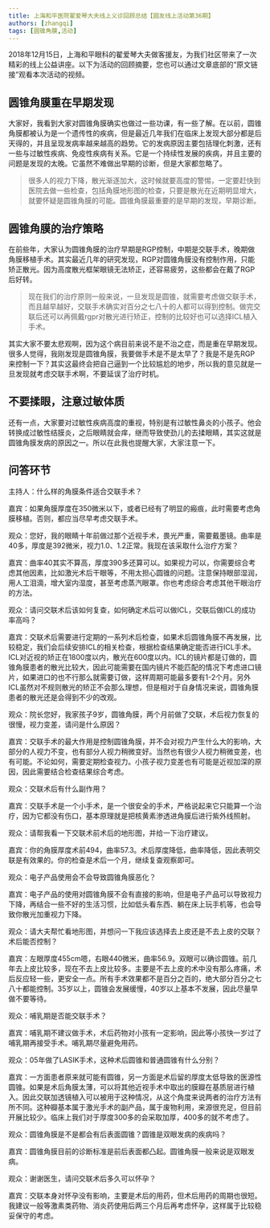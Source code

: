 ```yaml
---
title: 上海和平医院翟爱琴大夫线上义诊回顾总结【圆友线上活动第36期】
authors: [zhangqi]
tags: [圆锥角膜,活动]
---
```


2018年12月15日，上海和平眼科的翟爱琴大夫做客援友，为我们社区带来了一次精彩的线上公益讲座。以下为活动的回顾摘要，您也可以通过文章底部的“原文链接”观看本次活动的视频。

## 圆锥角膜重在早期发现

大家好，我看到大家对圆锥角膜确实也做过一些功课，有一些了解。在以前，圆锥角膜都被认为是一个遗传性的疾病，但是最近几年我们在临床上发现大部分都是后天得的，并且呈现发病率越来越高的趋势。它的发病原因主要包括理化刺激，还有一些与过敏性疾病、免疫性疾病有关系。它是一个持续性发展的疾病，并且主要的问题是发现的太晚。它虽然不难做出早期的诊断，但是大家都忽略了。

> 很多人的视力下降，散光渐逐加大，这时候就要高度的警惕，一定要赶快到医院去做一些检查，包括角膜地形图的检查，只要是散光在近期明显增大，就要怀疑是圆锥角膜的可能。圆锥角膜最重要的是早期的发现，早期诊断。

## 圆锥角膜的治疗策略

在前些年，大家认为圆锥角膜的治疗早期是RGP控制，中期是交联手术，晚期做角膜移植手术。其实最近几年的研究发现，RGP对圆锥角膜没有控制作用，只能矫正散光。因为高度散光框架眼镜无法矫正，还容易疲劳，这些都会在戴了RGP后好转。

> 现在我们的治疗原则一般来说，一旦发现是圆锥，就需要考虑做交联手术，而且越早越好，交联手术确实对百分之七八十的人都可以得到控制。做完交联后还可以再佩戴rgpr对散光进行矫正，控制的比较好也可以选择ICL植入手术。

其实大家不要太悲观啊，因为这个病目前来说不是不治之症，而是重在早期发现。很多人觉得，我刚发现是圆锥角膜，我要做手术是不是太早了？我是不是先RGP来控制一下？其实这最终会把自己逼到一个比较尴尬的地步，所以我的意见就是一旦发现就考虑交联手术啊，不要延误了治疗时机。

## 不要揉眼，注意过敏体质

还有一点，大家要对过敏性疾病高度的重视，特别是有过敏性鼻炎的小孩子。他会转换成过敏性结膜炎，之后眼睛就会痒，继而导致使劲儿的去揉眼睛，其实这就是圆锥角膜发病的原因之一。所以在此我也提醒大家，大家注意一下。

## 问答环节

主持人：什么样的角膜条件适合交联手术？

嘉宾：如果角膜厚度在350微米以下，或者已经有了明显的瘢痕，此时需要考虑角膜移植。否则，都应当尽早考虑交联手术。

观众：您好，我的眼睛十年前做过那个近视手术，畏光严重，需要戴墨镜。曲率是40多，厚度是392微米，视力1.0、1.2正常。我现在该采取什么治疗方案？

嘉宾：曲率40其实不算高，厚度390多还算可以。如果视力可以，你需要综合考虑其他因素，比如激光术后干眼等，不用太担心圆锥的问题。注意保持眼部湿润，用人工泪滴，增大室内湿度，甚至考虑蒸汽眼罩。你也考虑综合考虑其他干眼治疗的方法。

观众：请问交联术后该如何复查，如何确定术后可以做ICL，交联后做ICL的成功率高吗？

嘉宾：交联术后需要进行定期的一系列术后检查，如果术后圆锥角膜不再发展，比较稳定，我们会后续安排ICL的相关检查，根据检查结果确定能否进行ICL手术。ICL对近视的矫正在1800度以内，散光在600度以内。ICL的镜片都是订做的，圆锥角膜患者的散光比较大，因此可能需要在国内镜片不能匹配的情况下考虑进口镜片，如果进口的也不行那么就需要订做，这样周期可能最多要有1-2个月。另外ICL虽然对不规则散光的矫正不会那么理想，但是相对于自身情况来说，圆锥角膜患者的散光还是会得到不少的改观。

观众：院长您好，我家孩子9岁，圆锥角膜，两个月前做了交联，术后视力恢复的很慢，视力变差，请问是什么原因？

嘉宾：交联手术的最大作用是控制圆锥角膜，并不会对视力产生什么大的影响，大部分的人视力不变，也有部分人视力稍微变好。当然也有很少人视力稍微变差，也有可能。不论如何，需要定期检查视力。小孩子视力变差也有可能是近视加深的原因，因此需要结合检查结果综合考虑。

观众：交联术后有什么副作用？

嘉宾：交联手术是一个小手术，是一个很安全的手术，严格说起来它只能算一个治疗，因为它都没有伤口，基本原理就是把核黄素渗透进角膜后进行紫外线照射。

观众：请帮我看一下交联术前术后的地形图，并给一下治疗建议。

嘉宾：你的角膜厚度术前494，曲率57.3。术后厚度降低，曲率降低，因此表明交联是有效果的。你的检查是术后一个月，继续复查观察即可。

观众：电子产品使用会不会导致圆锥角膜恶化？

嘉宾：电子产品的使用对圆锥角膜不会有直接的影响，但是电子产品可以导致视力下降，再结合一些不好的生活习惯，比如低头看东西、躺在床上玩手机等，也会导致你散光加重视力下降。

观众：请大夫帮忙看地形图，并想问一下我应该选择去上皮还是不去上皮的交联？术后能否控制？

嘉宾：左眼厚度455cm嗯，右眼440微米，曲率56.9。双眼可以确诊圆锥。前几年去上皮比较多，现在不去上皮比较多。主要是不去上皮的术中没有那么疼痛，术后反应轻一些，更安全一点。所有手术效果都不是百分之百的，绝大部分百分之七八十都能控制。35岁以上，圆锥会发展缓慢，40岁以上基本不发展，因此尽量早做不要等待。

观众：哺乳期是否能交联手术？

嘉宾：哺乳期不建议做手术，术后药物对小孩有一定影响，因此等小孩快一岁过了哺乳期再接受手术。哺乳期尽量避免用药。

观众：05年做了LASIK手术，这种术后圆锥和普通圆锥有什么分别？

嘉宾：一方面患者原来就可能有圆锥，另一方面是术后留的厚度太低导致的医源性圆锥。如果是术后角膜太薄，可以将其他近视手术中取出的膜瓣在基质层进行植入。因此交联加透镜植入可以被用于这种情况，从这个角度来说两者的治疗方法有所不同。这种瓣基本属于激光手术的副产品，属于废物利用，来源很充足，但目前开展比较少。临床上我们对于厚度300多的会采取加厚，400多的就不考虑了。

观众：圆锥角膜是不是都会有后表面圆锥？圆锥是双眼发病的疾病吗？

嘉宾：圆锥角膜目前的诊断标准是前后表面都凸起。圆锥角膜一般来说是双眼发病。

观众：谢谢医生，请问交联术后多久可以怀孕？

嘉宾：交联本身对怀孕没有影响，主要是术后的用药，但术后用药的周期也很短。我建议一般等激素类药物、消炎药使用后两三个月后再考虑怀孕，这样属于比较稳妥保守的考虑。
